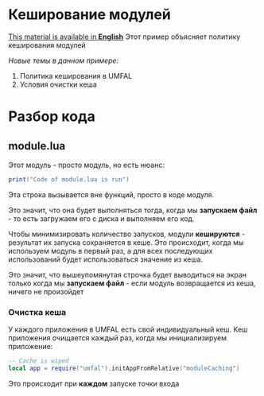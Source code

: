 # Кеширование модулей
[This material is available in **English**](https://github.com/AtomicScience/UMFAL/tree/master/examples/05-moduleCaching)
Этот пример объясняет политику кеширования модулей

*Новые темы в данном примере:*
1. Политика кеширования в UMFAL
2. Условия очистки кеша

# Разбор кода
## module.lua
Этот модуль - просто модуль, но есть нюанс:
```lua
print("Code of module.lua is run")
```
Эта строка вызывается вне функций, просто в коде модуля.

Это значит, что она будет выполняться тогда, когда мы **запускаем файл** - то есть загружаем его с диска и выполняем его код.

Чтобы минимизировать количество запусков, модули **кешируются** - результат их запуска сохраняется в кеше. Это происходит, когда мы используем модуль в первый раз, а для всех последующих использований будет использоваться значение из кеша.

Это значит, что вышеупомянутая строчка будет выводиться на экран только когда мы **запускаем файл** - если модуль возвращается из кеша, ничего не произойдет

### Очистка кеша
У каждого приложения в UMFAL есть свой индивидуальный кеш. Кеш приложения очищается каждый раз, когда мы инициализируем приложение:
```lua
-- Cache is wiped
local app = require("umfal").initAppFromRelative("moduleCaching")
```
Это происходит при **каждом** запуске точки входа